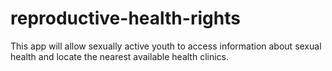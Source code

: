 reproductive-health-rights
==========================

This app will allow sexually active youth to access information about sexual health and locate the nearest available health clinics.  
